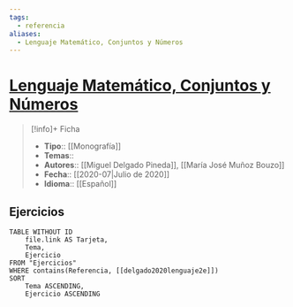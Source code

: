 ```yaml
---
tags:
  - referencia
aliases:
  - Lenguaje Matemático, Conjuntos y Números
---
```

# [Lenguaje Matemático, Conjuntos y Números](https://www.sanzytorres.es/libros/lenguaje-matematico-conjuntos-y-numeros/9788415550921/)

>[!info]+ Ficha
>- **Tipo**:: [[Monografía]]
>- **Temas**::
>- **Autores**:: [[Miguel Delgado Pineda]], [[María José Muñoz Bouzo]]
>- **Fecha**:: [[2020-07|Julio de 2020]]
>- **Idioma**:: [[Español]]

## Ejercicios
```dataview
TABLE WITHOUT ID
    file.link AS Tarjeta,
    Tema,
    Ejercicio
FROM "Ejercicios"
WHERE contains(Referencia, [[delgado2020lenguaje2e]])
SORT
    Tema ASCENDING,
    Ejercicio ASCENDING
```
